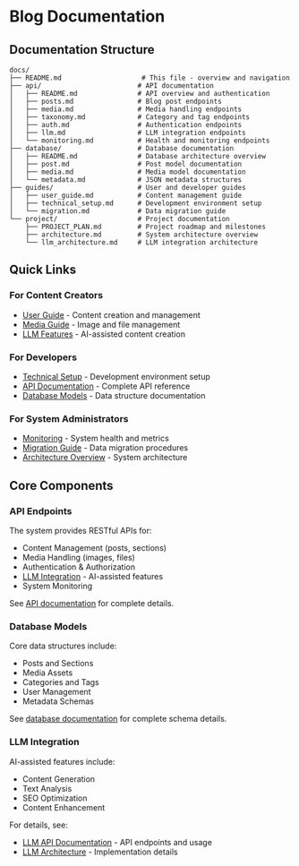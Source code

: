 # Blog Documentation

## Documentation Structure

```
docs/
├── README.md                    # This file - overview and navigation
├── api/                        # API documentation
│   ├── README.md               # API overview and authentication
│   ├── posts.md                # Blog post endpoints
│   ├── media.md                # Media handling endpoints
│   ├── taxonomy.md             # Category and tag endpoints
│   ├── auth.md                 # Authentication endpoints
│   ├── llm.md                  # LLM integration endpoints
│   └── monitoring.md           # Health and monitoring endpoints
├── database/                   # Database documentation
│   ├── README.md               # Database architecture overview
│   ├── post.md                 # Post model documentation
│   ├── media.md                # Media model documentation
│   └── metadata.md             # JSON metadata structures
├── guides/                     # User and developer guides
│   ├── user_guide.md           # Content management guide
│   ├── technical_setup.md      # Development environment setup
│   └── migration.md            # Data migration guide
└── project/                    # Project documentation
    ├── PROJECT_PLAN.md         # Project roadmap and milestones
    ├── architecture.md         # System architecture overview
    └── llm_architecture.md     # LLM integration architecture
```

## Quick Links

### For Content Creators
- [User Guide](guides/user_guide.md) - Content creation and management
- [Media Guide](api/media.md) - Image and file management
- [LLM Features](api/llm.md) - AI-assisted content creation

### For Developers
- [Technical Setup](guides/technical_setup.md) - Development environment setup
- [API Documentation](api/README.md) - Complete API reference
- [Database Models](database/README.md) - Data structure documentation

### For System Administrators
- [Monitoring](api/monitoring.md) - System health and metrics
- [Migration Guide](guides/migration.md) - Data migration procedures
- [Architecture Overview](project/architecture.md) - System architecture

## Core Components

### API Endpoints
The system provides RESTful APIs for:
- Content Management (posts, sections)
- Media Handling (images, files)
- Authentication & Authorization
- [LLM Integration](api/llm.md) - AI-assisted features
- System Monitoring

See [API documentation](api/README.md) for complete details.

### Database Models
Core data structures include:
- Posts and Sections
- Media Assets
- Categories and Tags
- User Management
- Metadata Schemas

See [database documentation](database/README.md) for complete schema details.

### LLM Integration
AI-assisted features include:
- Content Generation
- Text Analysis
- SEO Optimization
- Content Enhancement

For details, see:
- [LLM API Documentation](api/llm.md) - API endpoints and usage
- [LLM Architecture](project/llm_architecture.md) - Implementation details 